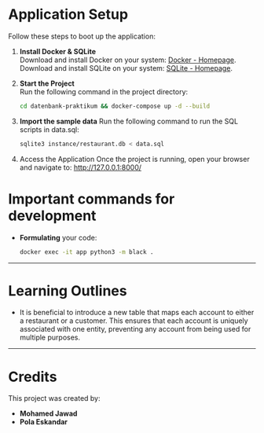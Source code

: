 # Application Setup

Follow these steps to boot up the application:

1. **Install Docker & SQLite**  
   Download and install Docker on your system: [Docker - Homepage](https://www.docker.com/).
   Download and install SQLite on your system: [SQLite - Homepage](https://www.sqlite.org/).

2. **Start the Project**  
   Run the following command in the project directory:
   ```bash
   cd datenbank-praktikum && docker-compose up -d --build
   ``` 

3. **Import the sample data**
   Run the following command to run the SQL scripts in data.sql:
   ```bash
   sqlite3 instance/restaurant.db < data.sql
   ```

4. Access the Application
   Once the project is running, open your browser and navigate to:
   http://127.0.0.1:8000/

# Important commands for development

- **Formulating** your code:
   ```bash 
   docker exec -it app python3 -m black .
   ```

---

# Learning Outlines

- It is beneficial to introduce a new table that maps each account to either a restaurant or a customer. This ensures
  that each account is uniquely associated with one entity, preventing any account from being used for multiple
  purposes.

---

# Credits

This project was created by:

- **Mohamed Jawad**
- **Pola Eskandar**
